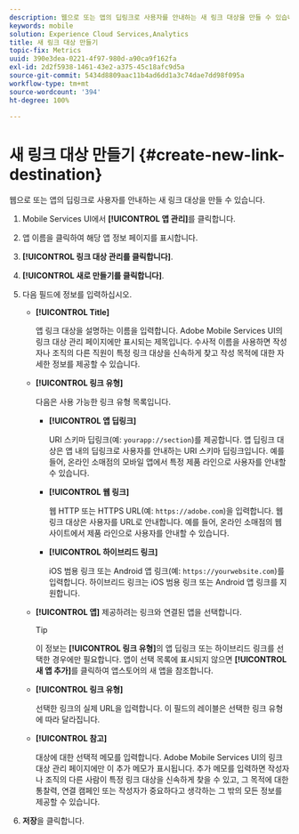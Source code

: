 ```yaml
---
description: 웹으로 또는 앱의 딥링크로 사용자를 안내하는 새 링크 대상을 만들 수 있습니다.
keywords: mobile
solution: Experience Cloud Services,Analytics
title: 새 링크 대상 만들기
topic-fix: Metrics
uuid: 390e3dea-0221-4f97-980d-a90ca9f162fa
exl-id: 2d2f5938-1461-43e2-a375-45c18afc9d5a
source-git-commit: 5434d8809aac11b4ad6dd1a3c74dae7dd98f095a
workflow-type: tm+mt
source-wordcount: '394'
ht-degree: 100%

---
```


# 새 링크 대상 만들기 {#create-new-link-destination}

웹으로 또는 앱의 딥링크로 사용자를 안내하는 새 링크 대상을 만들 수 있습니다.

1. Mobile Services UI에서 **[!UICONTROL 앱 관리]**&#x200B;를 클릭합니다.
1. 앱 이름을 클릭하여 해당 앱 정보 페이지를 표시합니다.
1. **[!UICONTROL 링크 대상 관리를 클릭합니다]**.
1. **[!UICONTROL 새로 만들기를 클릭합니다]**.
1. 다음 필드에 정보를 입력하십시오.
   * **[!UICONTROL Title]**

      앱 링크 대상을 설명하는 이름을 입력합니다. Adobe Mobile Services UI의 링크 대상 관리 페이지에만 표시되는 제목입니다. 수사적 이름을 사용하면 작성자나 조직의 다른 직원이 특정 링크 대상을 신속하게 찾고 작성 목적에 대한 자세한 정보를 제공할 수 있습니다.

   * **[!UICONTROL 링크 유형]**

      다음은 사용 가능한 링크 유형 목록입니다.

      * **[!UICONTROL 앱 딥링크]**

         URI 스키마 딥링크(예: `yourapp://section`)를 제공합니다. 앱 딥링크 대상은 앱 내의 딥링크로 사용자를 안내하는 URI 스키마 딥링크입니다. 예를 들어, 온라인 소매점의 모바일 앱에서 특정 제품 라인으로 사용자를 안내할 수 있습니다.

      * **[!UICONTROL 웹 링크]**

         웹 HTTP 또는 HTTPS URL(예: `https://adobe.com`)을 입력합니다. 웹 링크 대상은 사용자를 URL로 안내합니다. 예를 들어, 온라인 소매점의 웹 사이트에서 제품 라인으로 사용자를 안내할 수 있습니다.

      * **[!UICONTROL 하이브리드 링크]**

         iOS 범용 링크 또는 Android 앱 링크(예: `https://yourwebsite.com`)를 입력합니다. 하이브리드 링크는 iOS 범용 링크 또는 Android 앱 링크를 지원합니다.
   * **[!UICONTROL 앱]**
제공하려는 링크와 연결된 앱을 선택합니다.

      >[!TIP]
      >
      >이 정보는 **[!UICONTROL 링크 유형]**&#x200B;의 앱 딥링크 또는 하이브리드 링크를 선택한 경우에만 필요합니다. 앱이 선택 목록에 표시되지 않으면 **[!UICONTROL 새 앱 추가]**&#x200B;를 클릭하여 앱스토어의 새 앱을 참조합니다.

   * **[!UICONTROL 링크 유형]**

      선택한 링크의 실제 URL을 입력합니다. 이 필드의 레이블은 선택한 링크 유형에 따라 달라집니다.

   * **[!UICONTROL 참고]**

      대상에 대한 선택적 메모를 입력합니다. Adobe Mobile Services UI의 링크 대상 관리 페이지에만 이 추가 메모가 표시됩니다. 추가 메모를 입력하면 작성자나 조직의 다른 사람이 특정 링크 대상을 신속하게 찾을 수 있고, 그 목적에 대한 통찰력, 연결 캠페인 또는 작성자가 중요하다고 생각하는 그 밖의 모든 정보를 제공할 수 있습니다.


1. **저장**&#x200B;을 클릭합니다.
